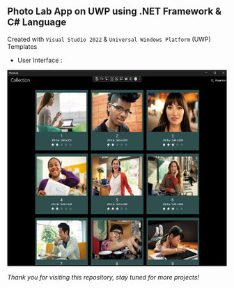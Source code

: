 ## Photo Lab App on UWP using .NET Framework & C# Language
Created with `Visual Studio 2022` & `Universal Windows Platform` (UWP) Templates

- User Interface :

<img src="img/UI-PhotoLab.png" alt="UI-PhotoLab" width="670" height="450">

</br>

*Thank you for visiting this repository, stay tuned for more projects!*
